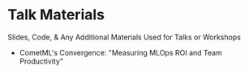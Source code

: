 # Talk Materials
Slides, Code, &amp; Any Additional Materials Used for Talks or Workshops

- CometML's Convergence: "Measuring MLOps ROI and Team Productivity"

 

